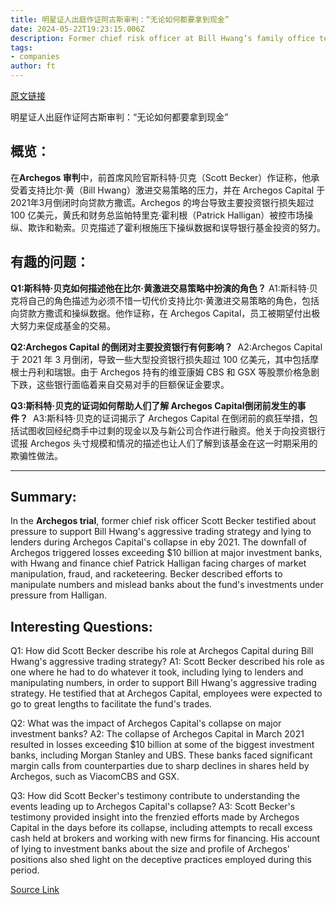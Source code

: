 ```yaml
---
title: 明星证人出庭作证阿古斯审判：“无论如何都要拿到现金”
date: 2024-05-22T19:23:15.006Z
description: Former chief risk officer at Bill Hwang’s family office tells of pressure and lies during testimony
tags: 
- companies
author: ft
---
```


[原文链接](https://ft.com/content/0fd6cb76-dd9c-4df0-b939-f825758ba22c)

明星证人出庭作证阿古斯审判：“无论如何都要拿到现金”

## 概览：
在**Archegos 审判**中，前首席风险官斯科特·贝克（Scott Becker）作证称，他承受着支持比尔·黄（Bill Hwang）激进交易策略的压力，并在 Archegos Capital 于2021年3月倒闭时向贷款方撒谎。Archegos 的垮台导致主要投资银行损失超过 100 亿美元，黄氏和财务总监帕特里克·霍利根（Patrick Halligan）被控市场操纵、欺诈和勒索。贝克描述了霍利根施压下操纵数据和误导银行基金投资的努力。

## 有趣的问题：
**Q1:斯科特·贝克如何描述他在比尔·黄激进交易策略中扮演的角色？**
A1:斯科特·贝克将自己的角色描述为必须不惜一切代价支持比尔·黄激进交易策略的角色，包括向贷款方撒谎和操纵数据。他作证称，在 Archegos Capital，员工被期望付出极大努力来促成基金的交易。

**Q2:Archegos Capital 的倒闭对主要投资银行有何影响？** 
A2:Archegos Capital 于 2021 年 3 月倒闭，导致一些大型投资银行损失超过 100 亿美元，其中包括摩根士丹利和瑞银。由于 Archegos 持有的维亚康姆 CBS 和 GSX 等股票价格急剧下跌，这些银行面临着来自交易对手的巨额保证金要求。

**Q3:斯科特·贝克的证词如何帮助人们了解 Archegos Capital倒闭前发生的事件？** 
A3:斯科特·贝克的证词揭示了 Archegos Capital 在倒闭前的疯狂举措，包括试图收回经纪商手中过剩的现金以及与新公司合作进行融资。他关于向投资银行谎报 Archegos 头寸规模和情况的描述也让人们了解到该基金在这一时期采用的欺骗性做法。

---

## Summary:
In the **Archegos trial**, former chief risk officer Scott Becker testified about pressure to support Bill Hwang's aggressive trading strategy and lying to lenders during Archegos Capital's collapse in eby 2021. The downfall of Archegos triggered losses exceeding $10 billion at major investment banks, with Hwang and finance chief Patrick Halligan facing charges of market manipulation, fraud, and racketeering. Becker described efforts to manipulate numbers and mislead banks about the fund's investments under pressure from Halligan.

## Interesting Questions:
Q1: How did Scott Becker describe his role at Archegos Capital during Bill Hwang's aggressive trading strategy?
A1: Scott Becker described his role as one where he had to do whatever it took, including lying to lenders and manipulating numbers, in order to support Bill Hwang's aggressive trading strategy. He testified that at Archegos Capital, employees were expected to go to great lengths to facilitate the fund's trades.

Q2: What was the impact of Archegos Capital's collapse on major investment banks?
A2: The collapse of Archegos Capital in March 2021 resulted in losses exceeding $10 billion at some of the biggest investment banks, including Morgan Stanley and UBS. These banks faced significant margin calls from counterparties due to sharp declines in shares held by Archegos, such as ViacomCBS and GSX.

Q3: How did Scott Becker's testimony contribute to understanding the events leading up to Archegos Capital's collapse?
A3: Scott Becker's testimony provided insight into the frenzied efforts made by Archegos Capital in the days before its collapse, including attempts to recall excess cash held at brokers and working with new firms for financing. His account of lying to investment banks about the size and profile of Archegos' positions also shed light on the deceptive practices employed during this period.


[Source Link](https://ft.com/content/0fd6cb76-dd9c-4df0-b939-f825758ba22c)

